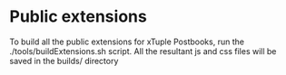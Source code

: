 Public extensions
=================

To build all the public extensions for xTuple Postbooks, run the ./tools/buildExtensions.sh 
script. All the resultant js and css files will be saved in the builds/ directory
